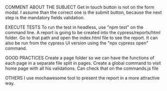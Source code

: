 COMMENT ABOUT THE SUBJECT
Get in touch button is not on the form modal.
I assume than the correct one is the submit button, because the next step is the mandatory fields validation.

EXECUTE TESTS
To run the test in headless, use "npm test" on the command line.
A report is going to be created into the cypress/reports/html folder.
Go to that path and open the index.html file to see the report.
It can also be run from the cypress UI version using the "npx cypress open" command.

GOOD PRACTICES
Create a page folder so we can have the functions of each page in a separate file split in pages.
Create a global command to visit home page with all his validations. Can check that on the commands.js file

OTHERS
I use mochawesome tool to present the report in a more attractive way.
